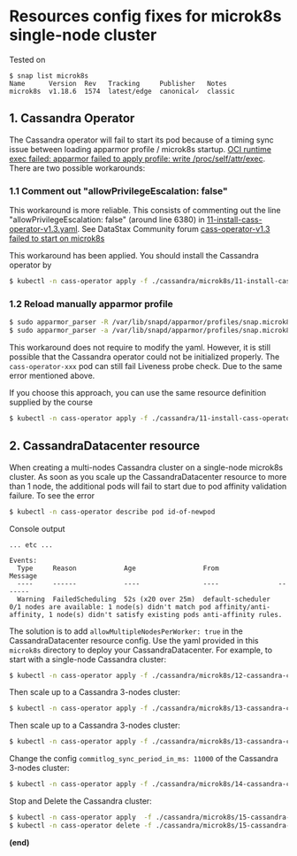 # Resources config fixes for microk8s single-node cluster

Tested on 
```
$ snap list microk8s
Name      Version  Rev   Tracking     Publisher   Notes
microk8s  v1.18.6  1574  latest/edge  canonical✓  classic
```

## 1. Cassandra Operator

The Cassandra operator will fail to start its pod because of a timing sync issue between loading apparmor profile / microk8s startup.
[OCI runtime exec failed: apparmor failed to apply profile: write /proc/self/attr/exec](https://github.com/ubuntu/microk8s/issues/1454). There are two possible workarounds:

### 1.1 Comment out "allowPrivilegeEscalation: false"

This workaround is more reliable. This consists of commenting out the line "allowPrivilegeEscalation: false" (around line 6380) in [11-install-cass-operator-v1.3.yaml](.11-install-cass-operator-v1.3.yaml). See DataStax Community forum [cass-operator-v1.3 failed to start on microk8s](https://community.datastax.com/questions/7144/cass-operator-v13-failed-to-start-on-microk8s.html)

This workaround has been applied. You should install the Cassandra operator by

```bash
$ kubectl -n cass-operator apply -f ./cassandra/microk8s/11-install-cass-operator-v1.3.yaml
```

### 1.2 Reload manually apparmor profile

```bash
$ sudo apparmor_parser -R /var/lib/snapd/apparmor/profiles/snap.microk8s.daemon-containerd
$ sudo apparmor_parser -a /var/lib/snapd/apparmor/profiles/snap.microk8s.daemon-containerd
```

This workaround does not require to modify the yaml. However, it is still possible that the Cassandra operator could not be initialized properly. The `cass-operator-xxx` pod can still fail Liveness probe check. Due to the same error mentioned above.

If you choose this approach, you can use the same resource definition supplied by the course

```bash
$ kubectl -n cass-operator apply -f ./cassandra/11-install-cass-operator-v1.3.yaml
```


## 2. CassandraDatacenter resource

When creating a multi-nodes Cassandra cluster on a single-node microk8s cluster. As soon as you scale up the CassandraDatacenter resource to more than 1 node, the additional pods will fail to start due to pod affinity validation failure. To see the error

```bash
$ kubectl -n cass-operator describe pod id-of-newpod
```

Console output
```
... etc ...

Events:
  Type     Reason            Age                 From               Message
  ----     ------            ----                ----               -------
  Warning  FailedScheduling  52s (x20 over 25m)  default-scheduler  0/1 nodes are available: 1 node(s) didn't match pod affinity/anti-affinity, 1 node(s) didn't satisfy existing pods anti-affinity rules.
```


The solution is to add `allowMultipleNodesPerWorker: true` in the CassandraDatacenter resource config. Use the yaml provided in this `microk8s` directory to deploy your CassandraDatacenter. For example, to start with a single-node Cassandra cluster:

```bash
$ kubectl -n cass-operator apply -f ./cassandra/microk8s/12-cassandra-cluster-1nodes.yaml
```

Then scale up to a Cassandra 3-nodes cluster:

```bash
$ kubectl -n cass-operator apply -f ./cassandra/microk8s/13-cassandra-cluster-3nodes.yaml
```

Then scale up to a Cassandra 3-nodes cluster:

```bash
$ kubectl -n cass-operator apply -f ./cassandra/microk8s/13-cassandra-cluster-3nodes.yaml
```

Change the config `commitlog_sync_period_in_ms: 11000` of the Cassandra 3-nodes cluster:

```bash
$ kubectl -n cass-operator apply -f ./cassandra/microk8s/14-cassandra-cluster-3nodes-newconfig.yaml
```

Stop and Delete the Cassandra cluster:

```bash
$ kubectl -n cass-operator apply  -f ./cassandra/microk8s/15-cassandra-cluster-stop.yaml
$ kubectl -n cass-operator delete -f ./cassandra/microk8s/15-cassandra-cluster-stop.yaml
```


**(end)**

